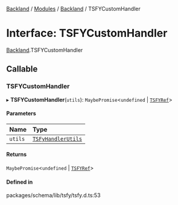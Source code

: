 [Backland](../README.md) / [Modules](../modules.md) / [Backland](../modules/Backland.md) / TSFYCustomHandler

# Interface: TSFYCustomHandler

[Backland](../modules/Backland.md).TSFYCustomHandler

## Callable

### TSFYCustomHandler

▸ **TSFYCustomHandler**(`utils`): `MaybePromise`<`undefined` \| [`TSFYRef`](../modules/Backland.md#tsfyref)\>

#### Parameters

| Name | Type |
| :------ | :------ |
| `utils` | [`TSFyHandlerUtils`](../modules/Backland.md#tsfyhandlerutils) |

#### Returns

`MaybePromise`<`undefined` \| [`TSFYRef`](../modules/Backland.md#tsfyref)\>

#### Defined in

packages/schema/lib/tsfy/tsfy.d.ts:53
